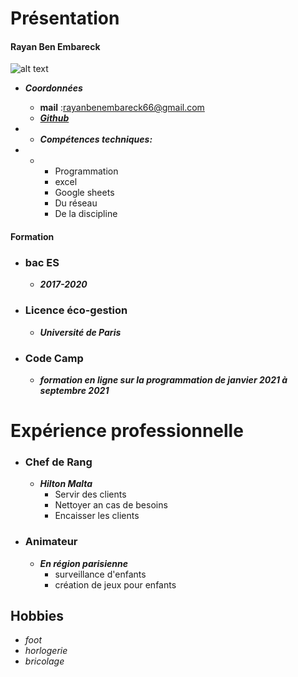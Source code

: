 # Présentation
#### Rayan Ben Embareck
![alt text](https://imagizer.imageshack.com/img923/7061/AdAZQ1.jpg) 
* **_Coordonnées_**
   * **mail** :rayanbenembareck66@gmail.com
    * [***Github***](https://github.com/Rayan23128)
    

* * **_Compétences techniques:_**
 *    * * Programmation
        * excel
        * Google sheets
        * Du réseau
        * De la discipline
  
#### Formation
* ### bac ES
    *  **_2017-2020_**
        

* ### Licence éco-gestion
    * **_Université de Paris_**
* ### Code Camp
    * **_formation en ligne sur la programmation de janvier 2021 à septembre 2021_**
        
# Expérience professionnelle
* ### Chef de Rang
    * **_Hilton Malta_**
        * Servir des clients
        * Nettoyer an cas de besoins
        * Encaisser les clients
       

* ### Animateur
    * **_En région parisienne_**
        * surveillance d'enfants
        * création de jeux pour enfants
       


## Hobbies
* _foot_
* _horlogerie_
* _bricolage_
